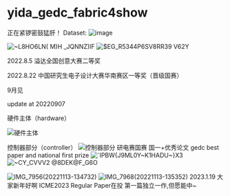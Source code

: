 # yida_gedc_fabric4show
正在紧锣密鼓猛肝！
Dataset:
![image](https://user-images.githubusercontent.com/78396957/229042444-56c55d17-1981-480d-a3e6-95f39aaf88cc.png)



![~L8HO6LN( M)H _JQNNZ)IF](https://user-images.githubusercontent.com/78396957/176169318-9b41af8d-dfa8-4cee-bf38-31dd39c89b11.png)
![$EG_R5344P6SV8RR39 V62Y](https://user-images.githubusercontent.com/78396957/191298900-73830b25-f365-4718-add1-6fd76f5cda9e.png)

2022.8.5 溢达全国创意大赛二等奖

2022.8.22 中国研究生电子设计大赛华南赛区一等奖（晋级国赛）

9月见

update at 20220907

硬件主体（hardware）

![硬件主体](https://user-images.githubusercontent.com/78396957/188826773-341d3c1b-36b7-4727-8e3a-357a49e78b79.JPG)

控制器部分（controller）
![控制器部分](https://user-images.githubusercontent.com/78396957/188826869-9eea6280-6a93-4c6f-877d-523085d9ea2d.JPG)
研电赛国赛 国一+优秀论文 gedc best paper and national first prize
![`IPBW{J9ML0Y~K1HADU~}X3](https://user-images.githubusercontent.com/78396957/192313508-43614442-9610-46ce-a73b-079547a8818a.png)
![~CY_$CVVV2 @8DEK@F_G6$O](https://user-images.githubusercontent.com/78396957/192313525-726e3eef-ce65-4ab9-a6a4-e026c0ccbbb7.png)

![IMG_7956(20221113-134732)](https://user-images.githubusercontent.com/78396957/202099158-3d7dafff-fbef-4b47-8765-ab863de10b3f.JPG)
![IMG_7968(20221113-135352)](https://user-images.githubusercontent.com/78396957/202099171-4896d1e9-8b21-4faa-8212-5e5d269a63f3.JPG)
2023.1.19  大家新年好啊 
ICME2023 Regular Paper在投 第一篇独立一作,但愿能中~
